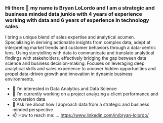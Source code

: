 ### Hi there 👋 my name is Bryan LoLordo and I am a strategic and business minded data junkie with 4 years of experience working with data and 6 years of experience in technology sales. 
I bring a unique blend of sales expertise and analytical acumen. Specializing in deriving actionable insights from complex data, adept at interpreting market trends and customer behaviors through a data-centric lens. Using storytelling with data to communicate and translate analytical findings with stakeholders, effectively bridging the gap between data science and business decision-making. Focuses on leveraging deep analytical skills and sales experience to uncover hidden opportunities and propel data-driven growth and innovation in dynamic business environments.

- 👀 I’m interested in Data Analytics and Data Science
- 🔭 I’m currently working on a project analyzing a client performance and conversion data
- 💬 Ask me about how I approach data from a strategic and business minded perspective
- 📫 How to reach me: ... https://www.linkedin.com/in/bryan-lolordo/

<!--
**bryan-lolordo/bryan-lolordo** is a ✨ _special_ ✨ repository because its `README.md` (this file) appears on your GitHub profile.

Here are some ideas to get you started:

- 🔭 I’m currently working on ...
- 🌱 I’m currently learning ...
- 👯 I’m looking to collaborate on ...
- 🤔 I’m looking for help with ...
- 💬 Ask me about ...
- 📫 How to reach me: ...
- 😄 Pronouns: ...
- ⚡ Fun fact: ...
-->

